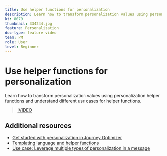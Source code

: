 ```yaml
---
title: Use helper functions for personalization
description: Learn how to transform personalization values using personalization helper functions and understand different use cases for helper functions.
kt: 8079
thumbnail: 334244.jpg
feature: Personalization
doc-type: feature video
team: PM
role: User
level: Beginner
---
```


# Use helper functions for personalization

Learn how to transform personalization values using personalization helper functions and understand different use cases for helper functions.

>[!VIDEO](https://video.tv.adobe.com/v/334244?quality=12)

## Additional resources

* [Get started with personalization in Journey Optimizer](https://experienceleague.adobe.com/docs/journey-optimizer/using/create-messages/personalization/personalize.html)
* [Templating language and helper functions](https://experienceleague.adobe.com/docs/journey-optimizer/using/create-messages/personalization/functions/functions.html)
* [Use case: Leverage multiple types of personalization in a message](https://experienceleague.adobe.com/docs/journey-optimizer/using/create-messages/personalization/personalization-use-case.html)
